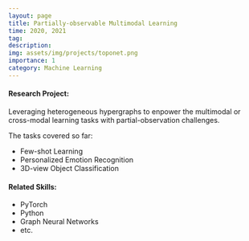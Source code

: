 ```yaml
---
layout: page
title: Partially-observable Multimodal Learning
time: 2020, 2021
tag: 
description: 
img: assets/img/projects/toponet.png
importance: 1
category: Machine Learning
---
```


#### Research Project:

Leveraging heterogeneous hypergraphs to enpower the multimodal or cross-modal learning tasks with partial-observation challenges. 

The tasks covered so far:
- Few-shot Learning 
- Personalized Emotion Recognition
- 3D-view Object Classification


#### Related Skills:
- PyTorch
- Python
- Graph Neural Networks
- etc.